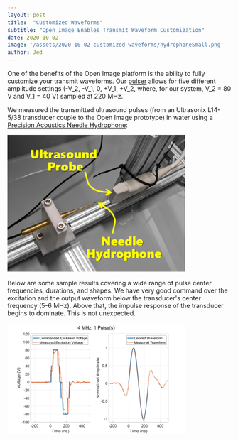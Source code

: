 ```yaml
---
layout: post
title:  "Customized Waveforms"
subtitle: "Open Image Enables Transmit Waveform Customization"
date: 2020-10-02
image: '/assets/2020-10-02-customized-waveforms/hydrophoneSmall.png'
author: Jed
---
```


One of the benefits of the Open Image platform is the ability to fully customize your transmit waveforms. Our [pulser](http://ww1.microchip.com/downloads/en/DeviceDoc/20005639A.pdf) allows for five different amplitude settings (-V_2, -V_1, 0, +V_1, +V_2, where, for our system, V_2 = 80 V and V_1 = 40 V) sampled at 220 MHz.

We measured the transmitted ultrasound pulses (from an Ultrasonix L14-5/38 transducer couple to the Open Image prototype) in water using a [Precision Acoustics Needle Hydrophone](https://www.acoustics.co.uk/product-category/pressure-measurement/needle-hydrophones/):

<img src="\assets\2020-10-02-customized-waveforms\hydrophoneSetup.png" style="width:400px;"/>

Below are some sample results covering a wide range of pulse center frequencies, durations, and shapes. We have very good command over the excitation and the output waveform below the transducer's center frequency (5-6 MHz). Above that, the impulse response of the transducer begins to dominate. This is not unexpected.

<img src="\assets\2020-10-02-customized-waveforms\4 MHz; 1 Pulse(s).png" style="width:400px;"/>
